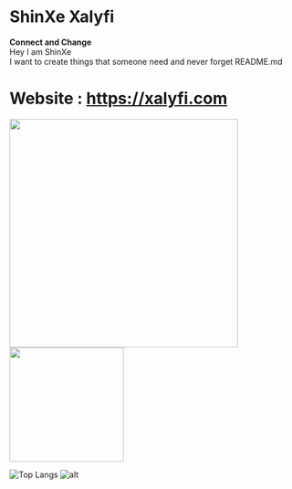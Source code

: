 # ShinXe Xalyfi
**Connect and Change**  
Hey I am ShinXe  
I want to create things that someone need and never forget
README.md



# Website : https://xalyfi.com
<img src="https://shinxe.cf/image/dragon.png" width="400px"><img src="https://shinxe.cf/image/ShinXe.png" width="200px">

![Top Langs](https://github-readme-stats.vercel.app/api?username=shinxe&show_icons=true&theme=nightowl&count_private=&title_color=00ffff&text_color=7fbfff)
![alt](https://github-readme-stats.vercel.app/api/top-langs/?username=shinxe&layout=compact&theme=nightowl&text_color=7fbfff)
